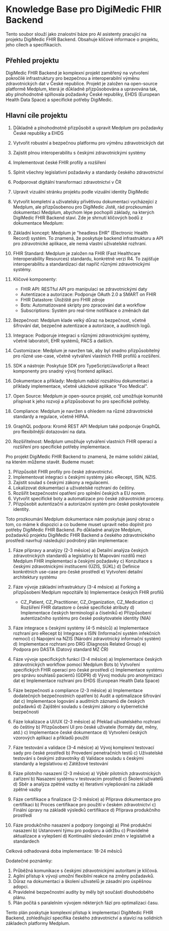 # Knowledge Base pro DigiMedic FHIR Backend

Tento soubor slouží jako znalostní báze pro AI asistenty pracující na projektu DigiMedic FHIR Backend. Obsahuje klíčové informace o projektu, jeho cílech a specifikacích.

## Přehled projektu

DigiMedic FHIR Backend je komplexní projekt zaměřený na vytvoření pokročilé infrastruktury pro bezpečnou a interoperabilní výměnu zdravotnických dat v České republice. Projekt je založen na open-source platformě Medplum, která je důkladně přizpůsobována a upravována tak, aby plnohodnotně splňovala požadavky České republiky, EHDS (European Health Data Space) a specifické potřeby DigiMedic.

## Hlavní cíle projektu

1. Důkladně a plnohodnotně přizpůsobit a upravit Medplum pro požadavky České republiky a EHDS
2. Vytvořit robustní a bezpečnou platformu pro výměnu zdravotnických dat
3. Zajistit plnou interoperabilitu s českými zdravotnickými systémy
4. Implementovat české FHIR profily a rozšíření
5. Splnit všechny legislativní požadavky a standardy českého zdravotnictví
6. Podporovat digitální transformaci zdravotnictví v ČR
7. Upravit vizuální stránku projektu podle vizuální identity DigiMedic
8. Vytvořit kompletní a uživatelsky přívětivou dokumentaci vycházející z Medplum, ale přizpůsobenou pro DigiMedic
Jistě, rád prozkoumám dokumentaci Medplum, abychom lépe pochopili základy, na kterých DigiMedic FHIR Backend staví. Zde je shrnutí klíčových bodů z dokumentace Medplum:

1. Základní koncept:
   Medplum je "headless EHR" (Electronic Health Record) systém. To znamená, že poskytuje backend infrastrukturu a API pro zdravotnické aplikace, ale nemá vlastní uživatelské rozhraní.

2. FHIR Standard:
   Medplum je založen na FHIR (Fast Healthcare Interoperability Resources) standardu, konkrétně verzi R4. To zajišťuje interoperabilitu a standardizaci dat napříč různými zdravotnickými systémy.

3. Klíčové komponenty:
   - FHIR API: RESTful API pro manipulaci se zdravotnickými daty
   - Autentizace a autorizace: Podporuje OAuth 2.0 a SMART on FHIR
   - FHIR Datastore: Úložiště pro FHIR zdroje
   - Bots: Automatizované skripty pro zpracování dat a workflow
   - Subscriptions: Systém pro real-time notifikace o změnách dat

4. Bezpečnost:
   Medplum klade velký důraz na bezpečnost, včetně šifrování dat, bezpečné autentizace a autorizace, a auditních logů.

5. Integrace:
   Podporuje integraci s různými zdravotnickými systémy, včetně laboratoří, EHR systémů, PACS a dalších.

6. Customizace:
   Medplum je navržen tak, aby byl snadno přizpůsobitelný pro různé use-case, včetně vytváření vlastních FHIR profilů a rozšíření.

7. SDK a nástroje:
   Poskytuje SDK pro TypeScript/JavaScript a React komponenty pro snadný vývoj frontend aplikací.

8. Dokumentace a příklady:
   Medplum nabízí rozsáhlou dokumentaci a příklady implementace, včetně ukázkové aplikace "Foo Medical".

9. Open Source:
   Medplum je open-source projekt, což umožňuje komunitě přispívat k jeho rozvoji a přizpůsobovat ho pro specifické potřeby.

10. Compliance:
    Medplum je navržen s ohledem na různé zdravotnické standardy a regulace, včetně HIPAA.

11. GraphQL podpora:
    Kromě REST API Medplum také podporuje GraphQL pro flexibilnější dotazování na data.

12. Rozšiřitelnost:
    Medplum umožňuje vytváření vlastních FHIR operací a rozšíření pro specifické potřeby implementace.

Pro projekt DigiMedic FHIR Backend to znamená, že máme solidní základ, na kterém můžeme stavět. Budeme muset:

1. Přizpůsobit FHIR profily pro české zdravotnictví.
2. Implementovat integraci s českými systémy jako eRecept, ISIN, NZIS.
3. Zajistit soulad s českými zákony a regulacemi.
4. Lokalizovat dokumentaci a uživatelské rozhraní do češtiny.
5. Rozšířit bezpečnostní opatření pro splnění českých a EU norem.
6. Vytvořit specifické boty a automatizace pro české zdravotnické procesy.
7. Přizpůsobit autentizační a autorizační systém pro české poskytovatele identity.

Toto prozkoumání Medplum dokumentace nám poskytuje jasný obraz o tom, co máme k dispozici a co budeme muset upravit nebo doplnit pro potřeby DigiMedic FHIR Backend.
Po důkladné analýze Medplum, požadavků projektu DigiMedic FHIR Backend a českého zdravotnického prostředí navrhuji následující podrobný plán implementace:

1. Fáze přípravy a analýzy (2-3 měsíce)
   a) Detailní analýza českých zdravotnických standardů a legislativy
   b) Mapování rozdílů mezi Medplum FHIR implementací a českými požadavky
   c) Konzultace s českými zdravotnickými institucemi (ÚZIS, SÚKL)
   d) Definice konkrétních use-case pro české prostředí
   e) Vytvoření detailní architektury systému

2. Fáze vývoje základní infrastruktury (3-4 měsíce)
   a) Forking a přizpůsobení Medplum repozitáře
   b) Implementace českých FHIR profilů
      - CZ_Patient, CZ_Practitioner, CZ_Organization, CZ_Medication
   c) Rozšíření FHIR datastore o české specifické atributy
   d) Implementace českých terminologií a číselníků
   e) Přizpůsobení autentizačního systému pro české poskytovatele identity (NIA)

3. Fáze integrace s českými systémy (4-5 měsíců)
   a) Implementace rozhraní pro eRecept
   b) Integrace s ISIN (Informační systém infekčních nemocí)
   c) Napojení na NZIS (Národní zdravotnický informační systém)
   d) Implementace rozhraní pro DRG (Diagnosis Related Group)
   e) Podpora pro DASTA (Datový standard MZ ČR)

4. Fáze vývoje specifických funkcí (3-4 měsíce)
   a) Implementace českých zdravotnických workflow pomocí Medplum Bots
   b) Vytvoření specifických FHIR operací pro české prostředí
   c) Implementace systému pro správu souhlasů pacientů (GDPR)
   d) Vývoj modulu pro anonymizaci dat
   e) Implementace rozhraní pro EHDS (European Health Data Space)

5. Fáze bezpečnosti a compliance (2-3 měsíce)
   a) Implementace dodatečných bezpečnostních opatření
   b) Audit a optimalizace šifrování dat
   c) Implementace logování a auditních záznamů dle českých požadavků
   d) Zajištění souladu s českými zákony o kybernetické bezpečnosti

6. Fáze lokalizace a UI/UX (2-3 měsíce)
   a) Překlad uživatelského rozhraní do češtiny
   b) Přizpůsobení UI pro české uživatele (formáty dat, měny, atd.)
   c) Implementace české dokumentace
   d) Vytvoření českých vzorových aplikací a příkladů použití

7. Fáze testování a validace (3-4 měsíce)
   a) Vývoj komplexní testovací sady pro české prostředí
   b) Provedení penetračních testů
   c) Uživatelské testování s českými zdravotníky
   d) Validace souladu s českými standardy a legislativou
   e) Zátěžové testování

8. Fáze pilotního nasazení (2-3 měsíce)
   a) Výběr pilotních zdravotnických zařízení
   b) Nasazení systému v testovacím prostředí
   c) Školení uživatelů
   d) Sběr a analýza zpětné vazby
   e) Iterativní vylepšování na základě zpětné vazby

9. Fáze certifikace a finalizace (2-3 měsíce)
   a) Příprava dokumentace pro certifikaci
   b) Proces certifikace pro použití v českém zdravotnictví
   c) Finální úpravy na základě výsledků certifikace
   d) Příprava produkčního prostředí

10. Fáze produkčního nasazení a podpory (ongoing)
    a) Plné produkční nasazení
    b) Ustanovení týmu pro podporu a údržbu
    c) Pravidelné aktualizace a vylepšení
    d) Kontinuální sledování změn v legislativě a standardech

Celková odhadovaná doba implementace: 18-24 měsíců

Dodatečné poznámky:
1. Průběžná komunikace s českými zdravotnickými autoritami je klíčová.
2. Agilní přístup k vývoji umožní flexibilní reakce na změny požadavků.
3. Důraz na dokumentaci a školení uživatelů je zásadní pro úspěšnou adopci.
4. Pravidelné bezpečnostní audity by měly být součástí dlouhodobého plánu.
5. Plán počítá s paralelním vývojem některých fází pro optimalizaci času.

Tento plán poskytuje komplexní přístup k implementaci DigiMedic FHIR Backend, zohledňující specifika českého zdravotnictví a stavící na solidních základech platformy Medplum.